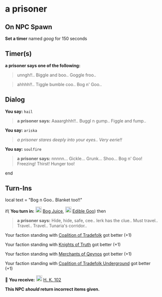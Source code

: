 # a prisoner


## On NPC Spawn

**Set a timer** named *goog* for 150 seconds


## Timer(s)

**a prisoner says one of the following:**

>unngh!!.. Biggle and boo.. Goggle froo..

>ahhhh!!.. Tiggle bumble coo.. Bog n' Goo..


## Dialog

**You say:** `hail`



>**a prisoner says:** Aaaarghhh!!.. Buggl n gump.. Figgle and fump..

**You say:** `ariska`



>*a prisoner stares deeply into your eyes.. Very eerie!!*

**You say:** `soulfire`



>**a prisoner says:** nnnnn...  Gickle... Grunk... Shoo...  Bog n' Goo!  Freezing! Thirst!  Hunger too!

end



## Turn-Ins



local text = "Bog n Goo.. Blanket too!!"


if( **You turn in:** <img style="background:url(/static/icons/blank_slot.gif);width:20px;height:20px;" src="/static/icons/item_831.png" alt="" /> <a
                                href="/item/16581" data-url="16581" class="tooltip-link link">Bog Juice</a>, <img style="background:url(/static/icons/blank_slot.gif);width:20px;height:20px;" src="/static/icons/item_926.png" alt="" /> <a
                                href="/item/13498" data-url="13498" class="tooltip-link link">Edible Goo</a>) then 


>**a prisoner says:** Hide, hide, safe, cee.. lerk has the clue.. Must travel.. Travel.. Travel.. Tunaria's corridor..


Your faction standing with [Coalition of Tradefolk](/faction/229) got better (<span class='text-success'>+1</span>)


Your faction standing with [Knights of Truth](/faction/281) got better (<span class='text-success'>+1</span>)


Your faction standing with [Merchants of Qeynos](/faction/291) got better (<span class='text-success'>+1</span>)


Your faction standing with [Coalition of Tradefolk Underground](/faction/336) got better (<span class='text-success'>+1</span>)


 &#127873; **You receive:**  <img style="background:url(/static/icons/blank_slot.gif);width:20px;height:20px;" src="/static/icons/item_1081.png" alt="" /> <a
                                href="/item/12143" data-url="12143" class="tooltip-link link">H. K.  102</a> 

 

**This NPC *should* return incorrect items given.**


